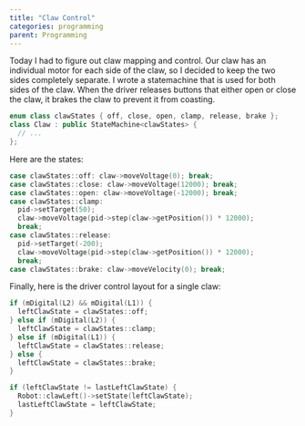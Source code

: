 ```yaml
---
title: "Claw Control"
categories: programming
parent: Programming
---
```


Today I had to figure out claw mapping and control. Our claw has an individual motor for each side of the claw, so I decided to keep the two sides completely separate. I wrote a statemachine that is used for both sides of the claw. 
When the driver releases buttons that either open or close the claw, it brakes the claw to prevent it from coasting.

```cpp
enum class clawStates { off, close, open, clamp, release, brake };
class Claw : public StateMachine<clawStates> {
  // ...
};
```

Here are the states:

```cpp
case clawStates::off: claw->moveVoltage(0); break;
case clawStates::close: claw->moveVoltage(12000); break;
case clawStates::open: claw->moveVoltage(-12000); break;
case clawStates::clamp:
  pid->setTarget(50);
  claw->moveVoltage(pid->step(claw->getPosition()) * 12000);
  break;
case clawStates::release:
  pid->setTarget(-200);
  claw->moveVoltage(pid->step(claw->getPosition()) * 12000);
  break;
case clawStates::brake: claw->moveVelocity(0); break;
```

Finally, here is the driver control layout for a single claw:

```cpp 
if (mDigital(L2) && mDigital(L1)) {
  leftClawState = clawStates::off;
} else if (mDigital(L2)) {
  leftClawState = clawStates::clamp;
} else if (mDigital(L1)) {
  leftClawState = clawStates::release;
} else {
  leftClawState = clawStates::brake;
}

if (leftClawState != lastLeftClawState) {
  Robot::clawLeft()->setState(leftClawState);
  lastLeftClawState = leftClawState;
}
```

